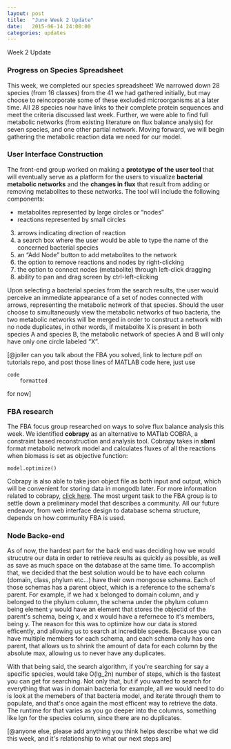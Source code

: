 ```yaml
---
layout: post
title:  "June Week 2 Update"
date:   2015-06-14 24:00:00
categories: updates
---
```


Week 2 Update

### Progress on Species Spreadsheet
This week, we completed our species spreadsheet! We narrowed down 28 species
(from 16 classes) from the 41 we had gathered initially, but may choose to
reincorporate some of these excluded microorganisms at a later time. All 28
species now have links to their complete protein sequences and meet the criteria
discussed last week. Further, we were able to find full metabolic networks (from
existing literature on flux balance analysis) for seven species, and one other
partial network. Moving forward, we will begin gathering the metabolic reaction
data we need for our model.

### User Interface Construction
The front-end group worked on making a **prototype of the user tool** that will eventually serve as a platform for the users to visualize **bacterial metabolic networks** and the **changes in flux** that result from adding or removing metabolites to these networks.
The tool will include the following components:
* metabolites represented by large circles or “nodes”
* reactions represented by small circles
3. arrows indicating direction of reaction
4. a search box where the user would be able to type the name of the concerned bacterial species
5. an “Add Node” button to add metabolites to the network
6. the option to remove reactions and nodes by right-clicking
7. the option to connect nodes (metabolite) through left-click dragging
8. ability to pan and drag screen by ctrl-left-clicking

Upon selecting a bacterial species from the search results, the user would perceive an immediate appearance of a set of nodes connected with arrows, representing the metabolic network of that species. Should the user choose to simultaneously view the metabolic networks of two bacteria, the two metabolic networks will be merged in order to construct a network with no node duplicates, in other words, if metabolite X is present in both species A and species B, the metabolic network of species A and B will only have only one circle labeled “X”. 

[@joller can you talk about the FBA you solved, link to lecture pdf on tutorials repo,
and post those lines of MATLAB code here, just use

```
code
    formatted
```

for now] 

### FBA research
The FBA focus group researched on ways to solve flux balance analysis this week.
We identified **cobrapy** as an alternative to MATlab COBRA, a constraint based
reconstruction and analysis tool. Cobrapy takes in **sbml** format metabolic
network model and calculates fluxes of all the reactions when biomass is set as
objective function:

```
model.optimize()
```
Cobrapy is also able to take json object file as both input and output, which
will be convenient for storing data in mongodb later. For more information
related to cobrapy, [click here](cobrapy.readthedocs.org/).  The most urgent
task to the FBA group is to settle down a preliminary model that describes a
community. All our future endeavor, from web interface design to database schema
structure, depends on how community FBA is used. 


### Node Backe-end
As of now, the hardest part for the back end was deciding how we would strucutre our data in order to retrieve results as quickly as possible, as well as save as much space on the database at the same time.  To accomplish that, we decided that the best solution would be to have each column (domain, class, phylum etc...) have their own mongoose schema.  Each of those schemas has a parent object, which is a reference to the schema's parent.  For example, if we had x belonged to domain column, and y belonged to the phylum column, the schema under the phylum column being element y would have an element that stores the objectid of the parent's schema, being x, and x would have a refernece to it's members, being y.  The reason for this was to optimize how our data is stored efficently, and allowing us to search at incredible speeds.  Because you can have multiple members for each schema, and each schema only has one parent, that allows us to shrink the amount of data for each column by the absolute max, allowing us to never have any duplicates.

With that being said, the search algorithm, if you're searching for say a specific species, would take O(lg_2n) number of steps, which is the fastest you can get for searching.  Not only that, but if you wanted to search for everything that was in domain bacteria for example, all we would need to do is look at the memebers of that bacteria model, and iterate through them to populate, and that's once again the most efficent way to retrieve the data.  The runtime for that varies as you go deeper into the columns, something like lgn for the species column, since there are no duplicates.

[@anyone else, please add anything you think helps describe what
we did this week, and it's relationship to what our next steps are]
